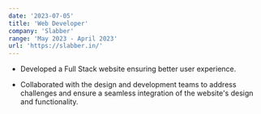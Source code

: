 ```yaml
---
date: '2023-07-05'
title: 'Web Developer'
company: 'Slabber'
range: 'May 2023 - April 2023'
url: 'https://slabber.in/'
---
```


- Developed a Full Stack website ensuring better user experience.

- Collaborated with the design and development teams to address challenges and ensure a seamless integration of the website's design and functionality.
